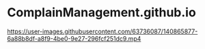 # ComplainManagement.github.io


https://user-images.githubusercontent.com/63736087/140865877-6a88b8df-a8f9-4be0-9e27-296fcf251dc9.mp4

